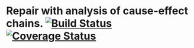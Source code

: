 # Repair with analysis of cause-effect chains. [![Build Status](https://travis-ci.org/Mama59/CauseEffectChain.svg?branch=master)](https://travis-ci.org/Mama59/CauseEffectChain) [![Coverage Status](https://coveralls.io/repos/github/Mama59/CauseEffectChain/badge.svg?branch=master)](https://coveralls.io/github/Mama59/CauseEffectChain?branch=master)